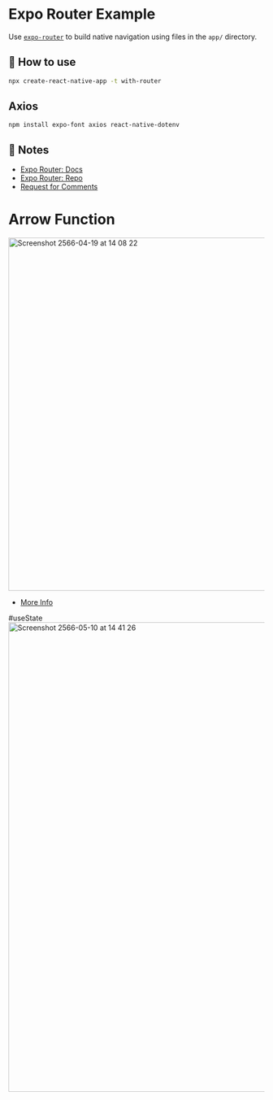 # Expo Router Example

Use [`expo-router`](https://expo.github.io/router) to build native navigation using files in the `app/` directory.

## 🚀 How to use

```sh
npx create-react-native-app -t with-router
```

## Axios 
```
npm install expo-font axios react-native-dotenv
```

## 📝 Notes

- [Expo Router: Docs](https://expo.github.io/router)
- [Expo Router: Repo](https://github.com/expo/router)
- [Request for Comments](https://github.com/expo/router/discussions/1)

# Arrow Function 
<img width="695" alt="Screenshot 2566-04-19 at 14 08 22" src="https://user-images.githubusercontent.com/57714919/232994506-e960694f-c4e6-4cfe-af15-989a5333b7cc.png">

- [More Info](https://dev.to/hambalee/arrow-function-javascript-51k)

#useState
<img width="924" alt="Screenshot 2566-05-10 at 14 41 26" src="https://github.com/Gibbs3699/react-native-job-finder/assets/57714919/c5fcb998-89d1-484c-a82b-47e1ec5ed4f0">
